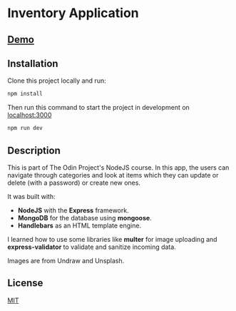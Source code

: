 # Inventory Application

## [Demo](https://inventory-app-top.herokuapp.com/)

## Installation

Clone this project locally and run:

```bash
npm install
```

Then run this command to start the project in development on [localhost:3000](http://localhost:3000/)

```bash
npm run dev
```

## Description

This is part of The Odin Project's NodeJS course. In this app, the users can navigate through categories and look at items which they can update or delete (with a password) or create new ones.

It was built with:

-   **NodeJS** with the **Express** framework.
-   **MongoDB** for the database using **mongoose**.
-   **Handlebars** as an HTML template engine.

I learned how to use some libraries like **multer** for image uploading and **express-validator** to validate and sanitize incoming data.

Images are from Undraw and Unsplash.

## License
[MIT](https://choosealicense.com/licenses/mit/)
